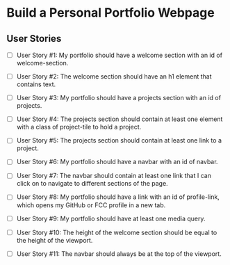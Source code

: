 # Build a Personal Portfolio Webpage

## User Stories
- [ ] User Story #1: My portfolio should have a welcome section with an id of welcome-section.

- [ ] User Story #2: The welcome section should have an h1 element that contains text.

- [ ] User Story #3: My portfolio should have a projects section with an id of projects.

- [ ] User Story #4: The projects section should contain at least one element with a class of project-tile to hold a project.

- [ ] User Story #5: The projects section should contain at least one link to a project.

- [ ] User Story #6: My portfolio should have a navbar with an id of navbar.

- [ ] User Story #7: The navbar should contain at least one link that I can click on to navigate to different sections of the page.

- [ ] User Story #8: My portfolio should have a link with an id of profile-link, which opens my GitHub or FCC profile in a new tab.

- [ ] User Story #9: My portfolio should have at least one media query.

- [ ] User Story #10: The height of the welcome section should be equal to the height of the viewport.

- [ ] User Story #11: The navbar should always be at the top of the viewport.